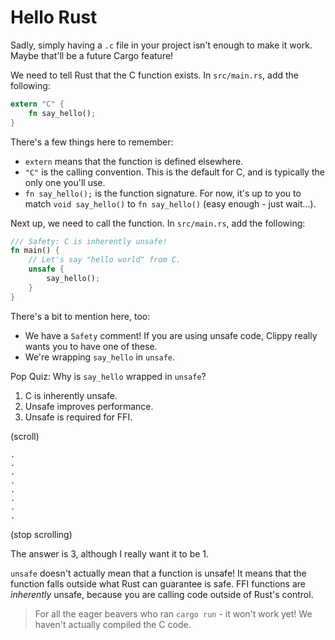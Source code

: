 # Hello Rust

Sadly, simply having a `.c` file in your project isn't enough to make it work. 
Maybe that'll be a future Cargo feature!

We need to tell Rust that the C function exists. In `src/main.rs`, add the following:

```rust
extern "C" {
    fn say_hello();
}
```

There's a few things here to remember:
* `extern` means that the function is defined elsewhere.
* `"C"` is the calling convention. This is the default for C, and is typically the only one you'll use.
* `fn say_hello();` is the function signature. For now, it's up to you to match `void say_hello()` to `fn say_hello()` (easy enough - just wait...).

Next up, we need to call the function. In `src/main.rs`, add the following:

```rust
/// Safety: C is inherently unsafe!
fn main() {
    // Let's say "hello world" from C.
    unsafe {
        say_hello();
    }
}

```

There's a bit to mention here, too:
* We have a `Safety` comment! If you are using unsafe code, Clippy really wants you to have one of these.
* We're wrapping `say_hello` in `unsafe`.

Pop Quiz: Why is `say_hello` wrapped in `unsafe`?

1. C is inherently unsafe.
2. Unsafe improves performance.
3. Unsafe is required for FFI.

(scroll)
```
.
.
.
.
.
.
.
.
```
(stop scrolling)

The answer is 3, although I really want it to be 1.

`unsafe` doesn't actually mean that a function is unsafe! It means that the function
falls outside what Rust can guarantee is safe. FFI functions are *inherently*
unsafe, because you are calling code outside of Rust's control.

> For all the eager beavers who ran `cargo run` - it won't work yet! We haven't actually compiled the C code.